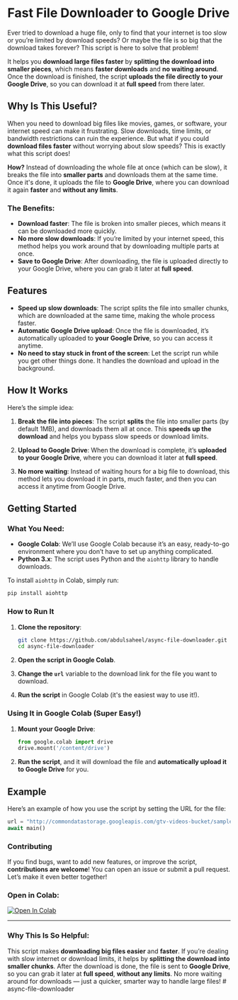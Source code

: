 # Fast File Downloader to Google Drive

Ever tried to download a huge file, only to find that your internet is too slow or you’re limited by download speeds? Or maybe the file is so big that the download takes forever? This script is here to solve that problem! 

It helps you **download large files faster** by **splitting the download into smaller pieces**, which means **faster downloads** and **no waiting around**. Once the download is finished, the script **uploads the file directly to your Google Drive**, so you can download it at **full speed** from there later.

## Why Is This Useful?

When you need to download big files like movies, games, or software, your internet speed can make it frustrating. Slow downloads, time limits, or bandwidth restrictions can ruin the experience. But what if you could **download files faster** without worrying about slow speeds? This is exactly what this script does!

**How?** Instead of downloading the whole file at once (which can be slow), it breaks the file into **smaller parts** and downloads them at the same time. Once it's done, it uploads the file to **Google Drive**, where you can download it again **faster** and **without any limits**.

### The Benefits:
- **Download faster**: The file is broken into smaller pieces, which means it can be downloaded more quickly.
- **No more slow downloads**: If you’re limited by your internet speed, this method helps you work around that by downloading multiple parts at once.
- **Save to Google Drive**: After downloading, the file is uploaded directly to your Google Drive, where you can grab it later at **full speed**.

## Features

- **Speed up slow downloads**: The script splits the file into smaller chunks, which are downloaded at the same time, making the whole process faster.
- **Automatic Google Drive upload**: Once the file is downloaded, it’s automatically uploaded to **your Google Drive**, so you can access it anytime.
- **No need to stay stuck in front of the screen**: Let the script run while you get other things done. It handles the download and upload in the background.

## How It Works

Here’s the simple idea:

1. **Break the file into pieces**: The script **splits** the file into smaller parts (by default 1MB), and downloads them all at once. This **speeds up the download** and helps you bypass slow speeds or download limits.
   
2. **Upload to Google Drive**: When the download is complete, it’s **uploaded to your Google Drive**, where you can download it later at **full speed**.

3. **No more waiting**: Instead of waiting hours for a big file to download, this method lets you download it in parts, much faster, and then you can access it anytime from Google Drive.

## Getting Started

### What You Need:

- **Google Colab**: We’ll use Google Colab because it’s an easy, ready-to-go environment where you don’t have to set up anything complicated.
- **Python 3.x**: The script uses Python and the `aiohttp` library to handle downloads.

To install `aiohttp` in Colab, simply run:
```bash
pip install aiohttp
```

### How to Run It

1. **Clone the repository**:
    ```bash
    git clone https://github.com/abdulsaheel/async-file-downloader.git
    cd async-file-downloader
    ```

2. **Open the script in Google Colab**.

3. **Change the `url`** variable to the download link for the file you want to download.

4. **Run the script** in Google Colab (it's the easiest way to use it!).

### Using It in Google Colab (Super Easy!)

1. **Mount your Google Drive**:
    ```python
    from google.colab import drive
    drive.mount('/content/drive')
    ```

2. **Run the script**, and it will download the file and **automatically upload it to Google Drive** for you.

## Example

Here’s an example of how you use the script by setting the URL for the file:

```python
url = "http://commondatastorage.googleapis.com/gtv-videos-bucket/sample/BigBuckBunny.mp4"
await main()
```

### Contributing

If you find bugs, want to add new features, or improve the script, **contributions are welcome**! You can open an issue or submit a pull request. Let’s make it even better together!



### Open in Colab:

[![Open In Colab](https://colab.research.google.com/assets/colab-badge.svg)](https://colab.research.google.com/github/abdulsaheel/async-file-downloader/blob/main/async_file_downloader.py)

---

### Why This Is So Helpful:

This script makes **downloading big files easier** and **faster**. If you’re dealing with slow internet or download limits, it helps by **splitting the download into smaller chunks**. After the download is done, the file is sent to **Google Drive**, so you can grab it later at **full speed**, **without any limits**. No more waiting around for downloads — just a quicker, smarter way to handle large files!
#   a s y n c - f i l e - d o w n l o a d e r  
 